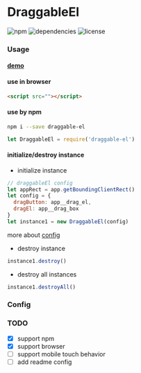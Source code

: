# DraggableEl

![npm](https://img.shields.io/npm/v/draggable-el.svg) ![dependencies](https://img.shields.io/badge/dependencies-No%20dependency-brightgreen.svg) ![license](https://img.shields.io/badge/license-MIT-blue.svg)

### Usage

#### [demo](https://xianshenglu.github.io/DraggableEl/examples/index/index.html)

#### use in browser

```html
<script src=""></script>
```

#### use by npm

```bash
npm i --save draggable-el
```

```js
let DraggableEl = require('draggable-el')
```

#### initialize/destroy instance

- initialize instance

```js
// draggableEl config
let appRect = app.getBoundingClientRect()
let config = {
  dragButton: app__drag_el,
  dragEl: app__drag_box
}
let instance1 = new DraggableEl(config)
```

more about [config](#Config)

- destroy instance

```js
instance1.destroy()
```

- destroy all instances

```js
instance1.destroyAll()
```

### Config

### TODO

- [x] support npm
- [x] support browser
- [ ] support mobile touch behavior
- [ ] add readme config

